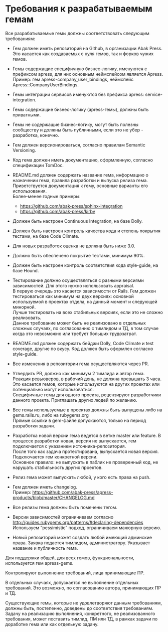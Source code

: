 # Требования к разрабатываемым гемам

Все разрабатываемые гемы должны соответствовать следующим требованиям:
- Гем должен иметь репозиторий на Github, в организации Abak Press.
  Это касается как создаваемых с нуля гемов, так и форков чужих гемов. 
- Гемы содержащие специфичную бизнес-логику, именуются с префиксом apress, для них основным неймспейсом является Apress.  
  Пример: гем apress-company_user_bindings, неймспейс Apress::CompanyUserBindings.
  
- Гемы интеграции сервисов именуются без префикса apress: service-integration.
- Гемы содержащие бизнес-логику (apress-гемы), должны быть приватными.
- Гемы не содержащие бизнес-логику, могут быть полезны сообществу и должны быть публичными, если это не убер - разработка, конечно.

- Гем должен версионироваться, согласно правилам Semantic Versioning.
- Код гема должен иметь документацию, оформленную, согласно спецификации TomDoc.
- README.md должен содержать название гема, информацию о назначении гема, правила разработки и выпуска релиза гема.  
  Приветствуется документация к гему, основные варианты его использования.   
  Более-менее годные примеры:  
  - https://github.com/abak-press/sphinx-integration
  - https://github.com/abak-press/kirby
  
- Должен быть настроен Continuous Integration, на базе Dolly.

- Должен быть настроен контроль качества кода и степень покрытия тестами, на базе Сode Сlimate.

- Для новых разработок оценка не должна быть ниже 3.0.

- Должно быть обеспечено покрытие тестами, минимум 90%.
 
- Должен быть настроен контроль соответствия кода style-guide, на базе Hound.
- Тестирование должно осуществляться с разными версиями зависимостей. Для этого нужно использовать appraisal.  
  В первую очередь это касается зависимости от Rails. Гем должен тестироваться как минимум на двух версиях: основной используемой в проектах отдела, на данный момент и следующей минорной.  
  Лучше тестировать на всех стабильных версиях, если это не сложно реализовать.  
  Данное требование может быть не реализовано в отдельных сложных случаях, по согласованию с тимлидом и ТД, в том случае когда это невозможно или требует больших трудозатрат.

- README.md должен содержать бейджи Dolly, Сode Сlimate и test coverage, другие по вкусу.
  Код должен быть оформлен согласно style-guide.

- Все изменения в репозитории гема осуществляются через PR.

- Утвердить PR, должно как минимум 2 тимлида и автор гема.  
  Реакция ревьюверов, в рабочий день, не должна превышать 3 часа.  
  Это касается гемов, которые используются на других проектах или потенциально могут использоваться.  
  Специфичные гемы для одного проекта, рецензируют разработчики данного проекта. Приглашать других людей по желанию.  
  
- Все гемы используемые в проектах должны быть выпущены либо на gems.rails.ru, либо на rubygems.org  
  Прямые ссылки в gem-файле допускаются, только на период разработки задачи.

- Разработка новой версии гема ведется в ветке master или feature. В процессе разработки новая, версия не выпускается, гем подключается с указанием источника-репозитория.  
  После того как задача протестирована, выпускается новая версия. Подключается гем конкретной версии.    
  Основное правило: не выпускать в паблик не проверенный код, не нарушать стабильность других проектов.

- Релиз гема может выпускать любой, у кого есть права на push.

- Гем должен иметь changelog.  
  Пример: https://github.com/abak-press/apress-products/blob/master/CHANGELOG.md
  
- Все релизы гема должны быть помечены тегом.

- Версии зависимостей ограничиваем согласно http://guides.rubygems.org/patterns/#declaring-dependencies
  Используем “pessimistic” подход, ограничиваем мажорную версию.
 
- Новый репозиторий может создать любой имеющий админские права. Заявка подается тимлидом, администратору. Указывает название и публичность гема.

Для поддержки общей, для всех гемов, функциональности, используется гем apress-gems.

Контролируют выполнение требований, лица принимающие ПР.

В отдельных случаях, допускается не выполнение отдельных требований. Это возможно, по согласованию автора, принимающих ПР и ТД.

Существующие гемы, которые не удовлетворяют данным требованиям, должны быть, постепенно, доведены до соответствия требованиям. Задачу на реализацию выполнения, конкретного, не реализованного требования, может поставить тимлид, ПМ или ТД, в рамках задачи по доработке гема или как отдельную задачу.
